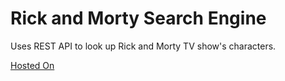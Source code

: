# Rick and Morty Search Engine
 Uses REST API to look up Rick and Morty TV show's characters.

 [Hosted On](https://people.rit.edu/vd5443/235/project2/)
